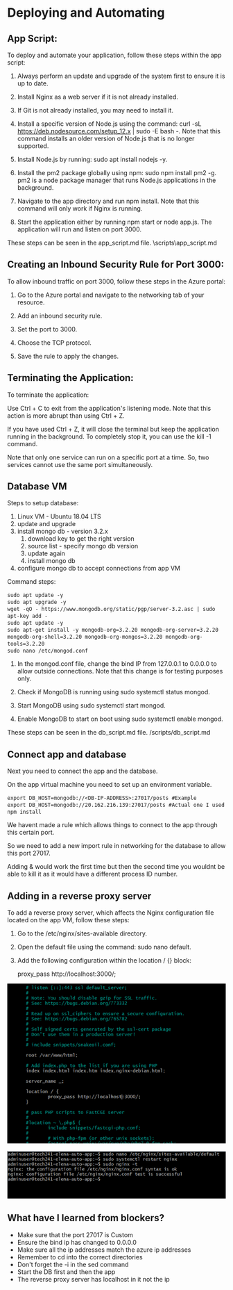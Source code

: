 # Deploying and Automating

## App Script:

To deploy and automate your application, follow these steps within the app script:

1. Always perform an update and upgrade of the system first to ensure it is up to date.

2. Install Nginx as a web server if it is not already installed.

3. If Git is not already installed, you may need to install it.

4. Install a specific version of Node.js using the command: curl -sL https://deb.nodesource.com/setup_12.x | sudo -E bash -. Note that this command installs an older version of Node.js that is no longer supported.

5. Install Node.js by running: sudo apt install nodejs -y.

6. Install the pm2 package globally using npm: sudo npm install pm2 -g. pm2 is a node package manager that runs Node.js applications in the background.

7. Navigate to the app directory and run npm install. Note that this command will only work if Nginx is running.

8. Start the application either by running npm start or node app.js. The application will run and listen on port 3000.

These steps can be seen in the app_script.md file. \scripts\app_script.md

## Creating an Inbound Security Rule for Port 3000:

To allow inbound traffic on port 3000, follow these steps in the Azure portal:

1. Go to the Azure portal and navigate to the networking tab of your resource.

2. Add an inbound security rule.

3. Set the port to 3000.

4. Choose the TCP protocol.

5. Save the rule to apply the changes.

## Terminating the Application:

To terminate the application:

Use Ctrl + C to exit from the application's listening mode. Note that this action is more abrupt than using Ctrl + Z.

If you have used Ctrl + Z, it will close the terminal but keep the application running in the background. To completely stop it, you can use the kill -1 command.

Note that only one service can run on a specific port at a time. So, two services cannot use the same port simultaneously.

## Database VM

Steps to setup database:

1. Linux VM - Ubuntu 18.04 LTS
2. update and upgrade
3. install mongo db - version 3.2.x
   1. download key to get the right version
   2. source list - specify mongo db version
   3. update again
   4. install mongo db
4. configure mongo db to accept connections from app VM

Command steps:

    sudo apt update -y
    sudo apt upgrade -y
    wget -qO - https://www.mongodb.org/static/pgp/server-3.2.asc | sudo apt-key add -
    sudo apt update -y
    sudo apt-get install -y mongodb-org=3.2.20 mongodb-org-server=3.2.20 mongodb-org-shell=3.2.20 mongodb-org-mongos=3.2.20 mongodb-org-tools=3.2.20
    sudo nano /etc/mongod.conf

1. In the mongod.conf file, change the bind IP from 127.0.0.1 to 0.0.0.0 to allow outside connections. Note that this change is for testing purposes only.

2. Check if MongoDB is running using sudo systemctl status mongod.

3. Start MongoDB using sudo systemctl start mongod.

4. Enable MongoDB to start on boot using sudo systemctl enable mongod.
   
These steps can be seen in the db_script.md file. /scripts/db_script.md

## Connect app and database

Next you need to connect the app and the database.

On the app virtual machine you need to set up an environment variable.

    export DB_HOST=mongodb://<DB-IP-ADDRESS>:27017/posts #Example
    export DB_HOST=mongodb://20.162.216.139:27017/posts #Actual one I used
    npm install

We havent made a rule which allows things to connect to the app through this certain port.

So we need to add a new import rule in networking for the database to allow this port 27017.

Adding & would work the first time but then the second time you wouldnt be able to kill it as it would have a different process ID number.

## Adding in a reverse proxy server

To add a reverse proxy server, which affects the Nginx configuration file located on the app VM, follow these steps:

1. Go to the /etc/nginx/sites-available directory.

2. Open the default file using the command: sudo nano default.

3. Add the following configuration within the location / {} block:

     proxy_pass http://localhost:3000/;

![reverse proxy img](reverse_proxy_img.png)

![reverse proxy commands](<reverse proxy commands.png>)


## What have I learned from blockers?

- Make sure that the port 27017 is Custom
- Ensure the bind ip has changed to 0.0.0.0
- Make sure all the ip addresses match the azure ip addresses
- Remember to cd into the correct directories
- Don't forget the -i in the sed command
- Start the DB first and then the app
- The reverse proxy server has localhost in it not the ip
